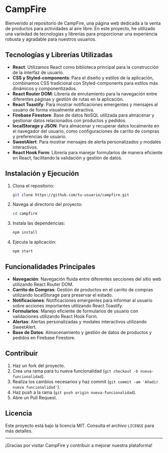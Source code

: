 # CampFire

Bienvenido al repositorio de CampFire, una página web dedicada a la venta de productos para actividades al aire libre. En este proyecto, he utilizado una variedad de tecnologías y librerías para proporcionar una experiencia robusta y agradable para nuestros usuarios.

## Tecnologías y Librerías Utilizadas

- **React**: Utilizamos React como biblioteca principal para la construcción de la interfaz de usuario.
- **CSS y Styled-components**: Para el diseño y estilos de la aplicación, combinamos CSS tradicional con Styled-components para estilos más dinámicos y componentizados.
- **React Router DOM**: Librería de enrutamiento para la navegación entre diferentes páginas y gestión de rutas en la aplicación.
- **React Toastify**: Para mostrar notificaciones emergentes y mensajes al usuario de forma visualmente atractiva.
- **Firebase Firestore**: Base de datos NoSQL utilizada para almacenar y gestionar datos relacionados con productos y pedidos.
- **localStorage y JSON**: Para almacenar y recuperar datos localmente en el navegador del usuario, como configuraciones de carrito de compras y preferencias de usuario.
- **SweetAlert**: Para mostrar mensajes de alerta personalizados y modales interactivos.
- **React Hook Form**: Librería para manejar formularios de manera eficiente en React, facilitando la validación y gestión de datos.

## Instalación y Ejecución

1. Clona el repositorio:
   ```bash
   git clone https://github.com/tu-usuario/campfire.git
   ```
2. Navega al directorio del proyecto:
   ```bash
   cd campfire
   ```
3. Instala las dependencias:
   ```bash
   npm install
   ```
4. Ejecuta la aplicación:
   ```bash
   npm start
   ```

## Funcionalidades Principales

- **Navegación**: Navegación fluida entre diferentes secciones del sitio web utilizando React Router DOM.
- **Carrito de Compras**: Gestión de productos en el carrito de compras utilizando localStorage para preservar el estado.
- **Notificaciones**: Notificaciones emergentes para informar al usuario sobre acciones importantes utilizando React Toastify.
- **Formularios**: Manejo eficiente de formularios de usuario con validaciones utilizando React Hook Form.
- **Alertas**: Alertas personalizadas y modales interactivos utilizando SweetAlert.
- **Base de Datos**: Almacenamiento y gestión de datos de productos y pedidos en Firebase Firestore.

## Contribuir

1. Haz un fork del proyecto.
2. Crea una rama para tu nueva funcionalidad (`git checkout -b nueva-funcionalidad`).
3. Realiza los cambios necesarios y haz commit (`git commit -am 'Añadir nueva funcionalidad'`).
4. Haz push a la rama (`git push origin nueva-funcionalidad`).
5. Abre un Pull Request.

## Licencia

Este proyecto está bajo la licencia MIT. Consulta el archivo `LICENSE` para más detalles.

---

¡Gracias por visitar CampFire y contribuir a mejorar nuestra plataforma!
